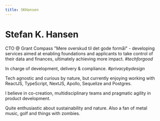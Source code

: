```yaml
---
title: SKHansen
---
```

# Stefan K. Hansen

CTO @ Grant Compass "Mere overskud til det gode formål" - developing services aimed at enabling foundations and applicants to take control of their data and finances, ultimately achieving more impact. *#techforgood*

In charge of development, delivery & compliance. *#privacybydesign*

Tech agnostic and curious by nature, but currently enjoying working with ReactJS, TypeScript, NextJS, Apollo, Sequelize and Postgres.

I believe in co-creation, multidisciplinary teams and pragmatic agility in product development.

Quite enthusiastic about sustainability and nature.
Also a fan of metal music, golf and things with zombies.
